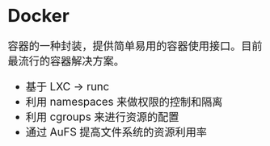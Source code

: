 <!-- ex_nonav -->
<h1 style="font-size:250%;">Docker</h1>

<p style="font-size:150%;">容器的一种封装，提供简单易用的容器使用接口。目前最流行的容器解决方案。</p>


<ul style="font-size:150%;">
<li>基于 LXC -> runc</li>
<li>利用 namespaces 来做权限的控制和隔离</li>
<li>利用 cgroups 来进行资源的配置</li>
<li>通过 AuFS 提高文件系统的资源利用率</li>
</ul>
<br>
<br>